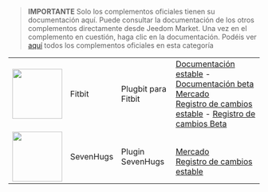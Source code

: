 
>**IMPORTANTE**
>Solo los complementos oficiales tienen su documentación aquí. Puede consultar la documentación de los otros complementos directamente desde Jeedom Market. Una vez en el complemento en cuestión, haga clic en la documentación.
>Podéis ver [aquí](https://market.jeedom.com/index.php?v=d&p=market&type=plugin&categorie=health) todos los complementos oficiales en esta categoría


| | | | |
|--- | --- | --- | ---|
|<img src="fitbit/fitbit_icon.png" class="pluginLogo" width="100" />|Fitbit|Plugbit para Fitbit|[Documentación estable](fitbit/index.md) - [Documentación beta](fitbit/beta/index.md)<br/>[Mercado](https://market.jeedom.com/index.php?v=d&p=market_display&id=1018)<br/>[Registro de cambios estable](fitbit/changelog.md) - [Registro de cambios Beta](fitbit/beta/changelog.md)|
|<img src="sevenhugs/sevenhugs_icon.png" class="pluginLogo" width="100" />|SevenHugs|Plugin SevenHugs|<br/>[Mercado](https://market.jeedom.com/index.php?v=d&p=market_display&id=2492)<br/>[Registro de cambios estable](sevenhugs/changelog.md)|

